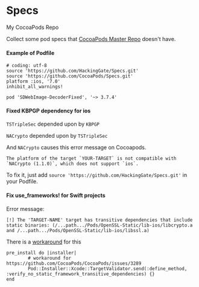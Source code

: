# Specs
My CocoaPods Repo  

Collect some pod specs that [CocoaPods Master Repo](https://github.com/CocoaPods/Specs) doesn't have.  

#### Example of Podfile

```
# coding: utf-8
source 'https://github.com/HackingGate/Specs.git'
source 'https://github.com/CocoaPods/Specs.git'
platform :ios, '7.0'
inhibit_all_warnings!

pod 'SDWebImage-DecoderFixed', '~> 3.7.4'
```

#### Fixed KBPGP dependency for ios 

`TSTripleSec` depended upon by `KBPGP`

`NACrypto` depended upon by `TSTripleSec`

And `NACrypto` causes this error message on Cocoapods.  

```
The platform of the target `YOUR-TARGET` is not compatible with `NACrypto (1.1.0)`, which does not support `ios`.
```

To fix it, just add `source 'https://github.com/HackingGate/Specs.git'` in your Podfile. 


#### Fix use_frameworks! for Swift projects

Error message: 

```
[!] The 'TARGET-NAME' target has transitive dependencies that include static binaries: (/...path.../Pods/OpenSSL-Static/lib-ios/libcrypto.a and /...path.../Pods/OpenSSL-Static/lib-ios/libssl.a)
```

There is a [workaround](https://github.com/CocoaPods/CocoaPods/issues/3289#issuecomment-313726321) for this

```
pre_install do |installer|
	    # workaround for https://github.com/CocoaPods/CocoaPods/issues/3289
	    Pod::Installer::Xcode::TargetValidator.send(:define_method, :verify_no_static_framework_transitive_dependencies) {}
end
```


